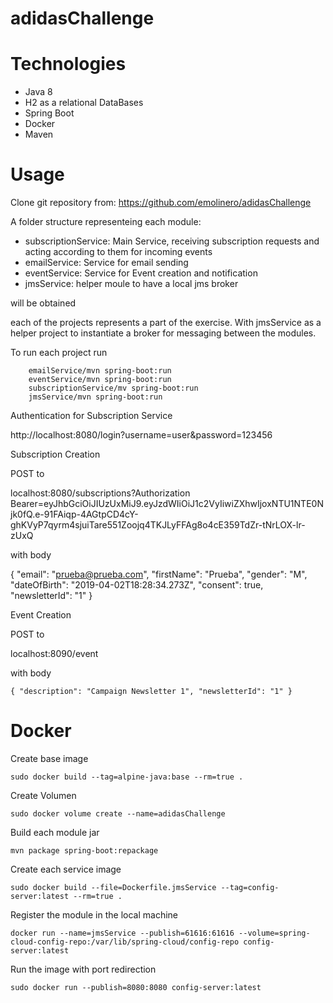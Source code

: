 # adidasChallenge

# Technologies

* Java 8
* H2 as a relational DataBases
* Spring Boot
* Docker
* Maven

# Usage

Clone git repository from: https://github.com/emolinero/adidasChallenge

A folder structure representeing each module:
* subscriptionService: Main Service, receiving subscription requests and acting according to them for incoming events
* emailService: Service for email sending
* eventService: Service for Event creation and notification
* jmsService: helper moule to have a local jms broker

will be obtained

each of the projects represents a part of the exercise. With jmsService as a helper project to instantiate a broker for messaging between the modules.

To run each project run

```
	emailService/mvn spring-boot:run
	eventService/mvn spring-boot:run
	subscriptionService/mv spring-boot:run
	jmsService/mvn spring-boot:run
```

Authentication for Subscription Service

http://localhost:8080/login?username=user&password=123456

Subscription Creation

POST to

localhost:8080/subscriptions?Authorization Bearer=eyJhbGciOiJIUzUxMiJ9.eyJzdWIiOiJ1c2VyIiwiZXhwIjoxNTU1NTE0Njk0fQ.e-91FAiqp-4AGtpCD4cY-ghKVyP7qyrm4sjuiTare551Zoojq4TKJLyFFAg8o4cE359TdZr-tNrLOX-lr-zUxQ

with body

{
	"email": "prueba@prueba.com",
	"firstName": "Prueba",
	"gender": "M",
	"dateOfBirth": "2019-04-02T18:28:34.273Z",
	"consent": true,
	"newsletterId": "1"
}

Event Creation

POST to

localhost:8090/event

with body

```{ "description": "Campaign Newsletter 1", "newsletterId": "1" }```

# Docker

Create base image
```
sudo docker build --tag=alpine-java:base --rm=true .
```
Create Volumen
```
sudo docker volume create --name=adidasChallenge
```

Build each module jar
```
mvn package spring-boot:repackage
```

Create each service image
```cd jmsService
sudo docker build --file=Dockerfile.jmsService --tag=config-server:latest --rm=true .
```
Register the module in the local machine
```
docker run --name=jmsService --publish=61616:61616 --volume=spring-cloud-config-repo:/var/lib/spring-cloud/config-repo config-server:latest
```

Run the image with port redirection
```
sudo docker run --publish=8080:8080 config-server:latest
```
